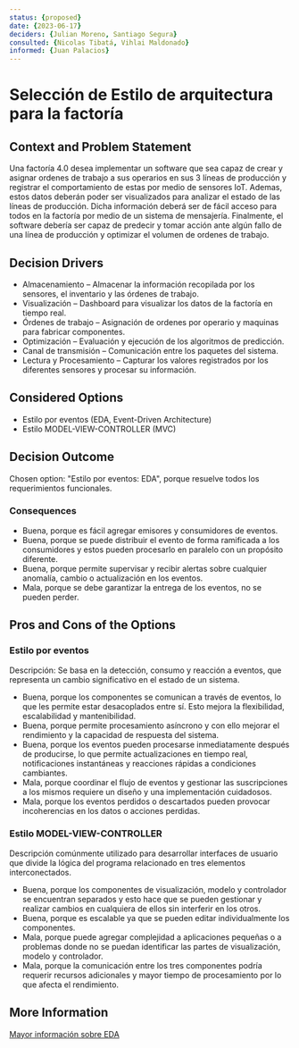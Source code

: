 ```yaml
---
status: {proposed}
date: {2023-06-17}
deciders: {Julian Moreno, Santiago Segura}
consulted: {Nicolas Tibatá, Vihlai Maldonado}
informed: {Juan Palacios}
---
```


# Selección de Estilo de arquitectura para la factoría

## Context and Problem Statement
Una factoría 4.0 desea implementar un software que sea capaz de crear y asignar ordenes de trabajo a sus operarios en sus 3 líneas de producción y registrar el comportamiento de estas por medio de sensores IoT. Ademas, estos datos deberán poder ser visualizados para analizar el estado de las líneas de producción. Dicha información deberá ser de fácil acceso para todos en la factoría por medio de un sistema de mensajería. Finalmente, el software debería ser capaz de predecir y tomar acción ante algún fallo de una línea de producción y optimizar el volumen de ordenes de trabajo.

## Decision Drivers

* Almacenamiento – Almacenar la información recopilada por los sensores, el inventario y las órdenes de trabajo.
* Visualización – Dashboard para visualizar los datos de la factoría en tiempo real.
* Órdenes de trabajo – Asignación de ordenes por operario y maquinas para fabricar componentes.
* Optimización – Evaluación y ejecución de los algoritmos de predicción.
* Canal de transmisión – Comunicación entre los paquetes del sistema.
* Lectura y Procesamiento – Capturar los valores registrados por los diferentes sensores y procesar su información.


## Considered Options

* Estilo por eventos (EDA, Event-Driven Architecture)
* Estilo MODEL-VIEW-CONTROLLER (MVC)

## Decision Outcome

Chosen option: "Estilo por eventos: EDA", porque resuelve todos los requerimientos funcionales.

### Consequences

* Buena, porque es fácil agregar emisores y consumidores de eventos.
* Buena, porque se puede distribuir el evento de forma ramificada a los consumidores y estos pueden procesarlo en paralelo con un propósito diferente.
* Buena, porque permite supervisar y recibir alertas sobre cualquier anomalía, cambio o actualización en los eventos.
* Mala, porque se debe garantizar la entrega de los eventos, no se pueden perder.  


## Pros and Cons of the Options

### Estilo por eventos

Descripción:
Se basa en la detección, consumo y reacción a eventos, que representa un cambio significativo en el estado de un sistema.

* Buena, porque los componentes se comunican a través de eventos, lo que les permite estar desacoplados entre sí. Esto mejora la flexibilidad, escalabilidad y mantenibilidad.
* Buena, porque permite procesamiento asíncrono y con ello mejorar el rendimiento y la capacidad de respuesta del sistema.
* Buena, porque los eventos pueden procesarse inmediatamente después de producirse, lo que permite actualizaciones en tiempo real, notificaciones instantáneas y reacciones rápidas a condiciones cambiantes.
* Mala, porque coordinar el flujo de eventos y gestionar las suscripciones a los mismos requiere un diseño y una implementación cuidadosos.
* Mala, porque los eventos perdidos o descartados pueden provocar incoherencias en los datos o acciones perdidas.

### Estilo MODEL-VIEW-CONTROLLER

Descripción
comúnmente utilizado para desarrollar interfaces de usuario que divide la lógica del programa relacionado en tres elementos interconectados.

* Buena, porque los componentes de visualización, modelo y controlador se encuentran separados y esto hace que se pueden gestionar y realizar cambios en cualquiera de ellos sin interferir en los otros.
* Buena, porque es escalable ya que se pueden editar individualmente los componentes. 
* Mala, porque puede agregar complejidad a aplicaciones pequeñas o a problemas donde no se puedan identificar las partes de visualización, modelo y controlador.
* Mala, porque la comunicación entre los tres componentes podría requerir recursos adicionales y mayor tiempo de procesamiento por lo que afecta el rendimiento.

## More Information

[Mayor información sobre EDA](More_Information.md)
